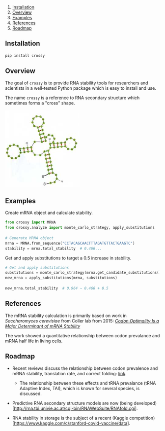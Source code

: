 
1. [Installation](#installation)
1. [Overview](#overview)
1. [Examples](#examples)
1. [References](#references)
1. [Roadmap](#roadmap)

<a name="installation"></a>
## Installation

```bash
pip install crossy
```

<a name="overview"></a>
## Overview

The goal of `crossy` is to provide RNA stability tools for researchers and scientists in a well-tested Python package which is easy to install and use.

The name `crossy` is a reference to RNA secondary structure which sometimes forms a "cross" shape.

<img src="rna_cross.PNG">

<a name="examples"></a>
## Examples

Create mRNA object and calculate stability.

```python
from crossy import MRNA
from crossy.analyze import monte_carlo_strategy, apply_substitutions

# Generate MRNA object
mrna = MRNA.from_sequence("CCTACAGCAACTTTAGATGTTACTGAAGTC")
stability = mrna.total_stability  # 0.466...
```

Get and apply substitutions to target a 0.5 increase in stability.

```python
# Get and apply substitutions
substitutions = monte_carlo_strategy(mrna.get_candidate_substitutions(), 0.5)
new_mrna = apply_substitutions(mrna, substitutions)

new_mrna.total_stability  # 0.964 ~ 0.466 + 0.5
```

<a name="references"></a>
## References

The mRNA stability calculation is primarily based on work in <i>Saccharomyces cerevisiae</i> from Coller lab from 2015: [<i>Codon Optimality Is a Major Determinant of mRNA Stability</i>](https://www.sciencedirect.com/science/article/pii/S0092867415001956)

The work showed a quantitative relationship between codon prevalance and mRNA half life in living cells.

<a name="roadmap"></a>
## Roadmap

+ Recent reviews discuss the relationship between codon prevalence and mRNA stability, translation rate, and correct folding: [link](https://e-tarjome.com/storage/btn_uploaded/2019-07-10/1562737049_9682-etarjome-English.pdf).
    + The relationship between these effects and tRNA prevalance (tRNA Adaptive Index, TAI), which is known for several species, is discussed.

+ Predictive RNA secondary structure models are now (being developed)[http://rna.tbi.univie.ac.at/cgi-bin/RNAWebSuite/RNAfold.cgi].

+ RNA stability in storage is the subject of a recent (Kaggle competition)[https://www.kaggle.com/c/stanford-covid-vaccine/data].
